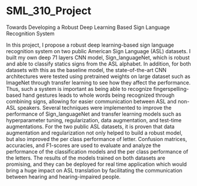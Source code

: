 # SML_310_Project
Towards Developing a Robust Deep Learning Based Sign Language Recognition System




In this project, I propose a robust deep learning-based sign language recognition system on two public American Sign Language (ASL) datasets. I built my own deep 71 layers CNN model, Sign_languageNet, which is robust and able to classify statics signs from the ASL alphabet. In addition, for both datasets with this as the baseline model, the state-of-the-art CNN architectures were tested using pretrained weights on large dataset such as ImageNet through transfer learning to see how they affect the performance. Thus, such a system is important as being able to recognize fingerspelling-based hand gestures leads to whole words being recognized through combining signs, allowing for easier communication between ASL and non-ASL speakers. Several techniques were implemented to improve the performance of Sign_languageNet and transfer learning models such as hyperparameter tuning, regularization, data augmentation, and test-time augmentations. For the two public ASL datasets, it is proven that data augmentation and regularization not only helped to build a robust model, but also improved the per class performance of letter. Confusion matrices, accuracies, and F1-scores are used to evaluate and analyze the performance of the classification models and the per class performance of the letters. The results of the models trained on both datasets are promising, and they can be deployed for real time application which would bring a huge impact on ASL translation by facilitating the communication between hearing and hearing-impaired people.

